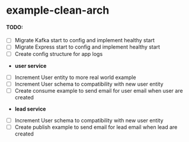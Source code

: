 # example-clean-arch

#### TODO:

- [ ] Migrate Kafka start to config and implement healthy start
- [ ] Migrate Express start to config and implement healthy start
- [ ] Create config structure for app logs

- **user service**
- [ ] Increment User entity to more real world example
- [ ] Increment User schema to compatibility with new user entity
- [ ] Create consume example to send email for user email when user are created

- **lead service**
- [ ] Increment User schema to compatibility with new user entity
- [ ] Create publish example to send email for lead email when lead are created
